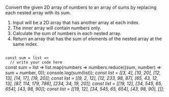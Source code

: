 Convert the given 2D array of numbers to an array of sums by replacing each nested array with its sum.

1. Input will be a 2D array that has another array at each index.
2. The inner array will contain numbers only.
3. Calculate the sum of numbers in each nested array.
4. Return an array that has the sum of elements of the nested array at the same index.

<codeblock language="javascript" type="exercise" testMode="multipleInput">
<code>
const sum = list =>
  // write your code here
</code>

<solution>
const sum = list =>
  list.map(numbers => numbers.reduce((sum, number) => sum + number, 0));
</solution>

<testcases>
<caller>
console.log(sum(list));
</caller>
<testcase>
<i>
const list = [[3, 4], [10, 20], [12, 13], [14, 17], [19, 20]];
</i>
</testcase>
<testcase>
<i>
const list = [[9, 2, 12], [12, 233, 98, 87], [65, 43, 12, 13], [87, 114, 179, 786], [234, 34, 19, 20]];
</i>
</testcase>
<testcase>
<i>
const list = [[19, 12], [34, 545, 65, 654], [43, 98, 90]];
</i>
</testcase>
<testcase>
<i>
const list = [[19, 12], [34, 545, 65, 654], [43, 98, 90], []];
</i>
</testcase>
</testcases>
</codeblock>